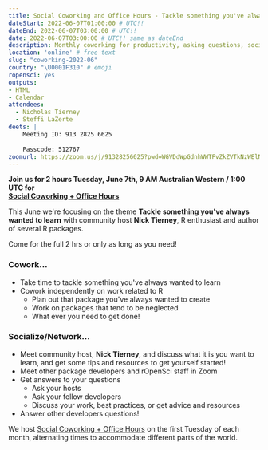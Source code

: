 ```yaml
---
title: Social Coworking and Office Hours - Tackle something you've always wanted to learn
dateStart: 2022-06-07T01:00:00 # UTC!!
dateEnd: 2022-06-07T03:00:00 # UTC!!
date: 2022-06-07T03:00:00 # UTC!! same as dateEnd
description: Monthly coworking for productivity, asking questions, socializing
location: 'online' # free text
slug: "coworking-2022-06"
country: "\U0001F310" # emoji
ropensci: yes
outputs: 
- HTML
- Calendar 
attendees:
  - Nicholas Tierney
  - Steffi LaZerte
deets: |
    Meeting ID: 913 2825 6625
    
    Passcode: 512767
zoomurl: https://zoom.us/j/91328256625?pwd=WGVDdWpGdnhWWTFvZkZVTkNzWElNQT09 
---
```


<!--
```{r}
d <- lubridate::ymd_hms("2022-06-07 09:00:00", tz = "Australia/Perth")
lubridate::with_tz(d, "UTC")
lubridate::with_tz(d, "America/Winnipeg")
lubridate::with_tz(d, "America/Vancouver")
```
-->

**Join us for 2 hours Tuesday, June 7th, 9 AM Australian Western / 1:00 UTC for<br>[Social Coworking + Office Hours](/blog/2021/08/17/coworking-sessions/)**

This June we're focusing on the theme **Tackle something you've always wanted to learn** 
with community host **Nick Tierney**, R enthusiast and author of several R packages.

Come for the full 2 hrs or only as long as you need!

### Cowork...

- Take time to tackle something you've always wanted to learn
- Cowork independently on work related to R
  - Plan out that package you've always wanted to create
  - Work on packages that tend to be neglected
  - What ever you need to get done!
  
### Socialize/Network...

- Meet community host, **Nick Tierney**, and discuss what it is you want to learn, 
  and get some tips and resources to get yourself started!
- Meet other package developers and rOpenSci staff in Zoom
- Get answers to your questions
  - Ask your hosts
  - Ask your fellow developers
  - Discuss your work, best practices, or get advice and resources
- Answer other developers questions!

We host [Social Coworking + Office Hours](/blog/2021/08/17/coworking-sessions/) on the first Tuesday of each month, alternating times to accommodate different parts of the world.